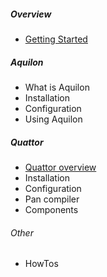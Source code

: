 ##### Overview
 * [Getting Started](/documentation/2013/10/01/documentation-getting-started.html)

##### Aquilon
  * What is Aquilon
  * Installation
  * Configuration
  * Using Aquilon

##### Quattor
  * [Quattor overview](/documentation/2012/06/19/documentation-overview.html)
  * Installation
  * Configuration
  * Pan compiler
  * Components

###### Other
 * HowTos
